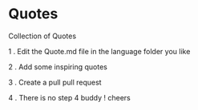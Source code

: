 # Quotes
Collection of Quotes

 1 . Edit the Quote.md file in the language folder you like

 2 . Add some inspiring quotes

 3 . Create a pull pull request 

 4 . There is no step 4 buddy ! cheers
